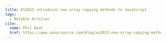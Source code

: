 ```yaml
---
title: ES2023 introduces new array copying methods to JavaScript
tags:
  - Notable Articles
cite:
  name: Phil Nash
  href: https://www.sonarsource.com/blog/es2023-new-array-copying-methods-javascript/
---
```


